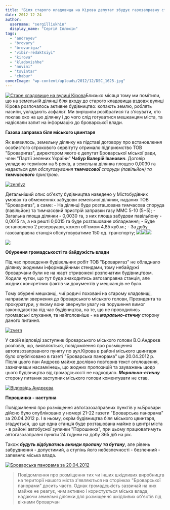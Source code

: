 ```yaml
---
title: "Біля старого кладовища на Кірова депутат збудує газозаправну станцію"
date: 2012-12-24
author: 
  username: "sergilliukhin"
  display_name: "Сергій Іллюхін"
tags: 
  - "andreyev"
  - "brovary"
  - "brovarigaz"
  - "vibir-redaktsiyi"
  - "kirova"
  - "kladovishhe"
  - "novini"
  - "tsvintar"
  - "chabur"
coverImage: "wp-content/uploads/2012/12/DSC_1625.jpg"
---
```


[![](https://mpz.brovary.org/wp-content/uploads/2012/12/DSC_1625.jpg "Старе кладовище на вулиці Кірова")](https://mpz.brovary.org/wp-content/uploads/2012/12/DSC_1625.jpg)Близько місяця тому ми помітили, що на земельній ділянці біля входу до старого кладовища вздовж вулиці Кірова розпочалось активне будівництво: копають землю, роблять насипи, укладають асфальт. Ми вирішили розібратися та з'ясувати, хто поклав око на цю ділянку і до чого слід готуватися мешканцям міста, та надіслали запит на інформацію до броварської влади.

**Газова заправка біля міського цвинтаря**

Як виявилось, земельну ділянку на підставі договору про встановлення особистого строкового сервітуту отримало підприємство ТОВ "Броваригаз", директором якого є депутат Броварської міської ради, член "Партії зелених України" **Чабур Валерій Іванович**. Договір укладено терміном на 5 років, а земельна ділянка площею 0,0030 га надається для _обслуговування **тимчасової** споруди (павільйон) та **тимчасового** пристрою_.

[![](https://mpz.brovary.org/wp-content/uploads/2012/12/zemlyz.jpg "zemlyz")](https://mpz.brovary.org/wp-content/uploads/2012/12/zemlyz.jpg)

Детальніший опис об'єкту будівництва наведено у Містобудівних умовах та обмеженнях забудови земельної ділянки, наданих ТОВ "Броваригаз", а саме: - На ділянці буде розташована тимчасова споруда (павільйон) та тимчасовий пристрій заправки газу ММС 5-10 (5+5); - Загальна площа ділянки - 0,0030 га, з них площа забудови павільйону - 0,0015 га, а на решті 0,0015 га буде розташоване обладнання; - Буде встановлено 2 резервуари, кожен об'ємом 4,85 куб.м.; - За добу газозаправна станція обслуговуватиме 150 од. транспорту; [![](https://mpz.brovary.org/wp-content/uploads/2012/12/pg1.png)](https://mpz.brovary.org/wp-content/uploads/2012/12/pg1.png)[![](https://mpz.brovary.org/wp-content/uploads/2012/12/pg2.png)](https://mpz.brovary.org/wp-content/uploads/2012/12/pg2.png)[![](https://mpz.brovary.org/wp-content/uploads/2012/12/pg3.png)](https://mpz.brovary.org/wp-content/uploads/2012/12/pg3.png)

[![](https://mpz.brovary.org/wp-content/uploads/2012/12/photo2-001.jpg)](https://mpz.brovary.org/wp-content/uploads/2012/12/photo2-001.jpg)

**Обурення громадськості та байдужість влади**

Під час проведення будівельних робіт ТОВ "Броваригаз" не обладнало ділянку жодними інформаційними стендами, тому небайдужі броварчани були не на жарт стривожені розпочатим будівництвом. Ходили чутки, що тут буде знаходитись автозаправна станція, але жодних конкретних фактів чи документів у мешканців не було.

Тому обурені мешканці, чиї родичі поховані на старому кладовищі, направили звернення до броварського міського голови, Президента та прокуратури, у якому вони звернули увагу на порушення вимог законодавства під час будівництва, на те, що не проводились громадські слухання, та найголовніше - на _**морально-етичну**_ сторону даного питання.

[![](https://mpz.brovary.org/wp-content/uploads/2012/12/zvern.jpg "zvern")](https://mpz.brovary.org/wp-content/uploads/2012/12/zvern.jpg)

У своїй відповіді заступник броварського міського голови В.О.Андрєєв розповів, що, виявляється, повідомлення про розміщення автогазозаправного пункту по вул.Кірова в районі міського цвинтаря було опубліковано в газеті "Броварська панорама" ще 20.04.2012 р. Після цього пан Андрєєв майже дослівно повторив текст оголошення, зазначивши насамкінець, що жодних пропозицій та зауважень щодо цього будівництва від громадськості не надходило. _**Морально-етичну**_ сторону питання заступник міського голови коментувати не став.

[![](https://mpz.brovary.org/wp-content/uploads/2012/12/vd.jpg "Відповідь Андрєєва")](https://mpz.brovary.org/wp-content/uploads/2012/12/vd.jpg)

**Порошинка - наступна**

Повідомлення про розміщення автогазозаправних пунктів у м.Бровари дійсно було опубліковано у номері 21-22 газети "Броварська панорама" за 20.04.2012 р. І в ньому, окрім будівництва біля міського цвинтаря, згадується, що ще одна станція буде розташована майже в центрі міста - в районі автобусної зупинки "Порошинка", при цьому працюватимуть автогазозаправні пункти 24 години на добу 365 діб на рік.

Також _**будуть відбуватись викиди пропану** **та бутану**_, але рівень забруднення - допустимий, а ступінь його небезпечності - безпечний - запевняє міська влада.

[![](https://mpz.brovary.org/wp-content/uploads/2012/12/brama.png "Броварська панорама за 20.04.2012")](https://mpz.brovary.org/wp-content/uploads/2012/12/brama.png)

> Повідомлення про розміщення тих чи інших шкідливих виробництв на території нашого міста з'являються на сторінках "Броварської панорами" досить часто. Однак громадськість зазвичай на них майже не реагує, чим активно і користується міська влада, надаючи земельні ділянки для розміщення шкідливих об'єктів під вікнами броварчан
